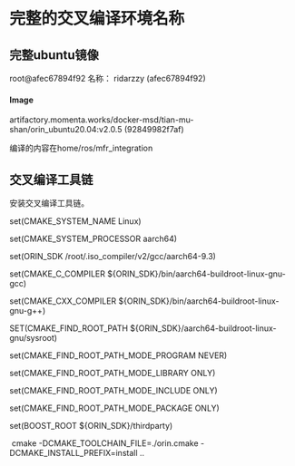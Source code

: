 # 完整的交叉编译环境名称

## 完整ubuntu镜像

root@afec67894f92 名称： ridarzzy (afec67894f92)

#### Image

artifactory.momenta.works/docker-msd/tian-mu-shan/orin_ubuntu20.04:v2.0.5 (92849982f7af)



编译的内容在home/ros/mfr_integration



## 交叉编译工具链

安装交叉编译工具链。

set(CMAKE_SYSTEM_NAME Linux)

set(CMAKE_SYSTEM_PROCESSOR aarch64)



set(ORIN_SDK /root/.iso_compiler/v2/gcc/aarch64-9.3)

set(CMAKE_C_COMPILER ${ORIN_SDK}/bin/aarch64-buildroot-linux-gnu-gcc)

set(CMAKE_CXX_COMPILER ${ORIN_SDK}/bin/aarch64-buildroot-linux-gnu-g++)



SET(CMAKE_FIND_ROOT_PATH ${ORIN_SDK}/aarch64-buildroot-linux-gnu/sysroot)

 

set(CMAKE_FIND_ROOT_PATH_MODE_PROGRAM NEVER)



set(CMAKE_FIND_ROOT_PATH_MODE_LIBRARY ONLY)

set(CMAKE_FIND_ROOT_PATH_MODE_INCLUDE ONLY)

set(CMAKE_FIND_ROOT_PATH_MODE_PACKAGE ONLY)

set(BOOST_ROOT ${ORIN_SDK}/thirdparty)

​    cmake -DCMAKE_TOOLCHAIN_FILE=./orin.cmake -DCMAKE_INSTALL_PREFIX=install ..

